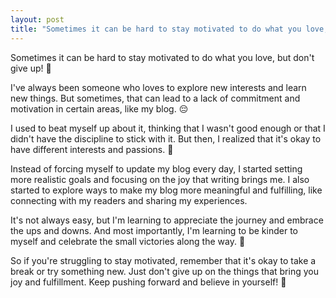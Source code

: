 ```yaml
---
layout: post
title: "Sometimes it can be hard to stay motivated to do what you love, but don't give up! 💪"
---
```


Sometimes it can be hard to stay motivated to do what you love, but don't give up! 💪

I've always been someone who loves to explore new interests and learn new things. But sometimes, that can lead to a lack of commitment and motivation in certain areas, like my blog. 😔

I used to beat myself up about it, thinking that I wasn't good enough or that I didn't have the discipline to stick with it. But then, I realized that it's okay to have different interests and passions. 🌟

Instead of forcing myself to update my blog every day, I started setting more realistic goals and focusing on the joy that writing brings me. I also started to explore ways to make my blog more meaningful and fulfilling, like connecting with my readers and sharing my experiences.

It's not always easy, but I'm learning to appreciate the journey and embrace the ups and downs. And most importantly, I'm learning to be kinder to myself and celebrate the small victories along the way. 🎉

So if you're struggling to stay motivated, remember that it's okay to take a break or try something new. Just don't give up on the things that bring you joy and fulfillment. Keep pushing forward and believe in yourself! 💪

